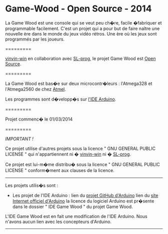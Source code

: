 Game-Wood - Open Source - 2014
=========

La Game Wood est une console qui se veut peu ch�re, facile �fabriquer et programmable facilement.
C'est un projet qui a pour but de faire naître une nouvelle ère dans le monde du jeux vidéo rétros.
Une ère où les jeux sont programmés par les joueurs.

=========


[vinvin-win](https://github.com/vinvin-win) en collaboration avec [SL-prog](https://github.com/SL-prog), le projet Game Wood est [Open Source](http://fr.wikipedia.org/wiki/Open_source).


=========


La Game Wood est bas�e sur deux microcontr�leurs : l'Atmega328 et l'Atmega2560 de chez [Atmel](http://www.atmel.com/).

Les programmes sont d�velopp�s sur [l'IDE Arduino](http://www.arduino.cc/fr/).


=========


Projet commenc� le 01/03/2014


=========

*IMPORTANT !*

Ce projet utilise d'autres projets sous la licence " GNU GENERAL PUBLIC LICENSE " qui n'appartiennent ni � [vinvin-win](https://github.com/vinvin-win) ni � [SL-prog](https://github.com/SL-prog).

Ce projet est lui-m�me distribu� sous la licence " GNU GENERAL PUBLIC LICENSE " conform�ment aux clauses de la licence.

---

Les projets utilis�s sont :

- Les projet de l'IDE Arduino :
lien du [projet GitHub d'Arduino](https://github.com/arduino/Arduino/)
lien du [site Internet officiel d'Arduino](http://arduino.cc/)
la licence du logiciel Arduino est pr�sente dans le dossier " IDE Game Wood " du projet Game Wood.

L'IDE Game Wood est en fait une modification de l'IDE Arduino. Nous n'avons aucun lien avec les concepteurs d'Arduino.


---
